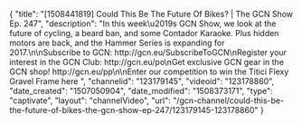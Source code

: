 {
    "title": "[1508441819] Could This Be The Future Of Bikes? | The GCN Show Ep. 247",
    "description": "In this week\u2019s GCN Show, we look at the future of cycling, a beard ban, and some Contador Karaoke. Plus hidden motors are back, and the Hammer Series is expanding for 2017.\n\nSubscribe to GCN: http:\/\/gcn.eu\/SubscribeToGCN\nRegister your interest in the GCN Club: http:\/\/gcn.eu\/po\nGet exclusive GCN gear in the GCN shop! http:\/\/gcn.eu\/pp\n\nEnter our competition to win the Titici Flexy Gravel Frame here ",
    "channelid": "123179145",
    "videoid": "123178860",
    "date_created": "1507050904",
    "date_modified": "1508373171",
    "type": "captivate",
    "layout": "channelVideo",
    "url": "\/gcn-channel\/could-this-be-the-future-of-bikes-the-gcn-show-ep-247\/123179145-123178860"
}